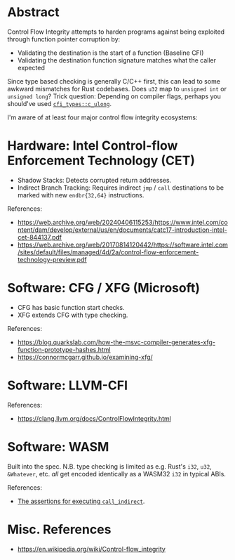 # Abstract

Control Flow Integrity attempts to harden programs against being exploited through function pointer corruption by:
-   Validating the destination is the start of a function (Baseline CFI)
-   Validating the destination function signature matches what the caller expected

Since type based checking is generally C/C++ first, this can lead to some awkward mismatches for Rust codebases.
Does `u32` map to `unsigned int` or `unsigned long`?
Trick question:  Depending on compiler flags, perhaps you should've used [`cfi_types::c_ulong`](<https://docs.rs/cfi-types/>).

I'm aware of at least four major control flow integrity ecosystems:



# Hardware: Intel Control-flow Enforcement Technology (CET)

-   Shadow Stacks:  Detects corrupted return addresses.
-   Indirect Branch Tracking:  Requires indirect `jmp` / `call` destinations to be marked with new `endbr{32,64}` instructions.

References:
-   <https://web.archive.org/web/20240406115253/https://www.intel.com/content/dam/develop/external/us/en/documents/catc17-introduction-intel-cet-844137.pdf>
-   <https://web.archive.org/web/20170814120442/https://software.intel.com/sites/default/files/managed/4d/2a/control-flow-enforcement-technology-preview.pdf>



# Software: CFG / XFG (Microsoft)

-   CFG has basic function start checks.
-   XFG extends CFG with type checking.

References:
-   <https://blog.quarkslab.com/how-the-msvc-compiler-generates-xfg-function-prototype-hashes.html>
-   <https://connormcgarr.github.io/examining-xfg/>



# Software: LLVM-CFI

References:
-   <https://clang.llvm.org/docs/ControlFlowIntegrity.html>



# Software: WASM

Built into the spec.  N.B. type checking is limited as e.g. Rust's `i32`, `u32`, `&Whatever`, etc. *all* get encoded identically as a WASM32 `i32` in typical ABIs.

References:
-   [The assertions for executing `call_indirect`](https://webassembly.github.io/spec/core/exec/instructions.html#exec-call-indirect).



# Misc. References

-   <https://en.wikipedia.org/wiki/Control-flow_integrity>
